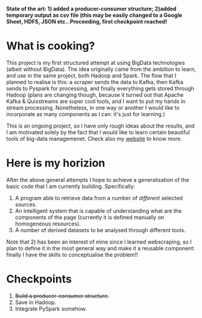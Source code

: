 **State of the art: 1) added a producer-consumer structure; 2)added temporary output as csv file (this may be easily changed to a Google Sheet, HDFS, JSON etc.. Proceeding, first checkpoint reached!**

# What is cooking?

This project is my first structured attempt at using BigData technologies (albeit without BigData). The idea originally came from the ambition to learn, and use in the same project, both Hadoop and Spark. The flow that I planned to realise is this: a scraper sends the data to Kafka, then Kafka sends to Pyspark for processing, and finally everything gets stored through Hadoop (plans are changing though, because it turned out that Apache Kafka & Quixstreams are super cool tools, and I want to put my hands in stream processing. Nonetheless, in one way or another I would like to incorporate as many components as I can: it's just for learning.)

This is an ongoing project, so I have only rough ideas about the results, and I am motivated solely by the fact that I would like to learn certain beautiful tools of big-data managemenet. Check also my [website](https://gabriele-donato.github.io/gabrieledonato/jekyll/update/2024/07/22/Updates.html) to know more.

# Here is my horizion 

After the above general attempts I hope to achieve a generalisation of the basic code that I am currently building. Specifically:

1) A program able to retrieve data from a number of _different_ selected sources.
2) An intelligent system that is capable of understanding what are the components of the page (currently it is defined manually on homogeneous resources).
3) A number of derived datasets to be analysed through different tools.

Note that 2) has been an interest of mine since I learned webscraping, so I plan to define it in the most general way and make it a reusable component: finally I have the skills to conceptualise the problem!!

# Checkpoints

1) <del>Build a producer-consumer structure.</del>
2) Save in Hadoop. 
3) Integrate PySpark somehow.

